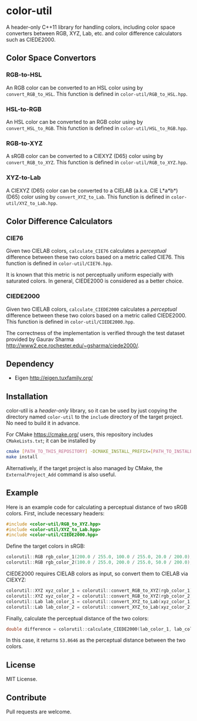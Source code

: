 # color-util
A header-only C++11 library for handling colors, including color space converters between RGB, XYZ, Lab, etc. and color difference calculators such as CIEDE2000.

## Color Space Convertors

### RGB-to-HSL

An RGB color can be converted to an HSL color using by `convert_RGB_to_HSL`. This function is defined in `color-util/RGB_to_HSL.hpp`.

### HSL-to-RGB

An HSL color can be converted to an RGB color using by `convert_HSL_to_RGB`. This function is defined in `color-util/HSL_to_RGB.hpp`.

### RGB-to-XYZ

A sRGB color can be converted to a CIEXYZ (D65) color using by `convert_RGB_to_XYZ`. This function is defined in `color-util/RGB_to_XYZ.hpp`.

### XYZ-to-Lab

A CIEXYZ (D65) color can be converted to a CIELAB (a.k.a. CIE L\*a\*b\*) (D65) color using by `convert_XYZ_to_Lab`. This function is defined in `color-util/XYZ_to_Lab.hpp`.

## Color Difference Calculators

### CIE76

Given two CIELAB colors, `calculate_CIE76` calculates a *perceptual* difference between these two colors based on a metric called CIE76. This function is defined in `color-util/CIE76.hpp`.

It is known that this metric is not perceptually uniform especially with saturated colors. In general, CIEDE2000 is considered as a better choice.

### CIEDE2000

Given two CIELAB colors, `calculate_CIEDE2000` calculates a *perceptual* difference between these two colors based on a metric called CIEDE2000. This function is defined in `color-util/CIEDE2000.hpp`.

The correctness of the implementation is verified through the test dataset provided by Gaurav Sharma <http://www2.ece.rochester.edu/~gsharma/ciede2000/>.

## Dependency

- Eigen <http://eigen.tuxfamily.org/>

## Installation

color-util is a *header-only* library, so it can be used by just copying the directory named `color-util` to the `include` directory of the target project. No need to build it in advance.

For CMake <https://cmake.org/> users, this repository includes `CMakeLists.txt`; it can be installed by
```bash
cmake [PATH_TO_THIS_REPOSITORY] -DCMAKE_INSTALL_PREFIX=[PATH_TO_INSTALL_DIRECTORY]
make install
```
Alternatively, if the target project is also managed by CMake, the `ExternalProject_Add` command is also useful.

## Example

Here is an example code for calculating a perceptual distance of two sRGB colors. First, include necessary headers:
```cpp
#include <color-util/RGB_to_XYZ.hpp>
#include <color-util/XYZ_to_Lab.hpp>
#include <color-util/CIEDE2000.hpp>
```
Define the target colors in sRGB:
```cpp
colorutil::RGB rgb_color_1(200.0 / 255.0, 100.0 / 255.0, 20.0 / 200.0);
colorutil::RGB rgb_color_2(100.0 / 255.0, 200.0 / 255.0, 50.0 / 200.0);
```
CIEDE2000 requires CIELAB colors as input, so convert them to CIELAB via CIEXYZ:
```cpp
colorutil::XYZ xyz_color_1 = colorutil::convert_RGB_to_XYZ(rgb_color_1);
colorutil::XYZ xyz_color_2 = colorutil::convert_RGB_to_XYZ(rgb_color_2);
colorutil::Lab lab_color_1 = colorutil::convert_XYZ_to_Lab(xyz_color_1);
colorutil::Lab lab_color_2 = colorutil::convert_XYZ_to_Lab(xyz_color_2);
```
Finally, calculate the perceptual distance of the two colors:
```cpp
double difference = colorutil::calculate_CIEDE2000(lab_color_1, lab_color_2);
```
In this case, it returns `53.8646` as the perceptual distance between the two colors.

## License

MIT License.

## Contribute

Pull requests are welcome.
